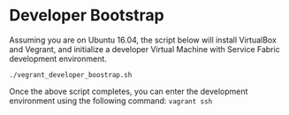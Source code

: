 # Developer Bootstrap

Assuming you are on Ubuntu 16.04, the script below will install VirtualBox and Vegrant, and initialize a developer Virtual Machine with Service Fabric development environment.

```
./vegrant_developer_boostrap.sh
```
Once the above script completes, you can enter the development environment using the following command: `vagrant ssh`